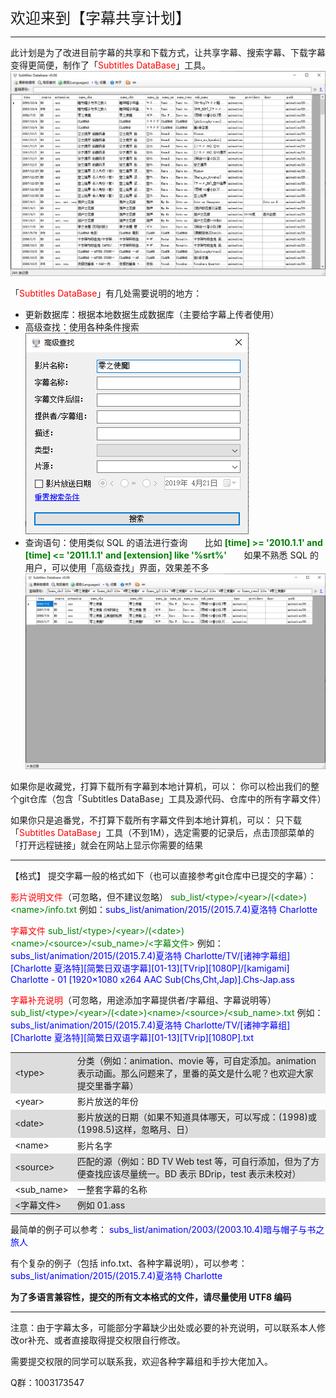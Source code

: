 ﻿<span style="font-size: 18pt">欢迎来到【字幕共享计划】</span>
<hr />

此计划是为了改进目前字幕的共享和下载方式，让共享字幕、搜索字幕、下载字幕变得更简便，制作了「<span style="color: red">Subtitles DataBase</span>」工具。
<img src="doc/01.png" />

「<span style="color: red">Subtitles DataBase</span>」有几处需要说明的地方：
<ul><li>更新数据库：根据本地数据生成数据库（主要给字幕上传者使用）</li><li>高级查找：使用各种条件搜索
<img src="doc/02.png" /></li><li>查询语句：使用类似 SQL 的语法进行查询
&nbsp;&nbsp;&nbsp;&nbsp;&nbsp;&nbsp;比如 <span style="color: green; font-weight: bold;">[time] &gt;= '2010.1.1' and [time] &lt;= '2011.1.1' and [extension] like '%srt%'</span>
&nbsp;&nbsp;&nbsp;&nbsp;&nbsp;&nbsp;如果不熟悉 SQL 的用户，可以使用「高级查找」界面，效果差不多
<img src="doc/03.png" /></li></ul>

如果你是收藏党，打算下载所有字幕到本地计算机，可以：
    你可以检出我们的整个git仓库（包含「Subtitles DataBase」工具及源代码、仓库中的所有字幕文件）

如果你只是追番党，不打算下载所有字幕文件到本地计算机，可以：
只下载「<span style="color: red">Subtitles DataBase</span>」工具（不到1M），选定需要的记录后，点击顶部菜单的「打开远程链接」就会在网站上显示你需要的结果
<hr />

【格式】
提交字幕一般的格式如下（也可以直接参考git仓库中已提交的字幕）：

<span style="color: red;">影片说明文件</span>（可忽略，但不建议忽略）
<span style="color: green;">sub_list/&lt;type&gt;/&lt;year&gt;/(&lt;date&gt;)&lt;name&gt;/info.txt</span>
例如：<span style="color: blue;">subs_list/animation/2015/(2015.7.4)夏洛特 Charlotte</span>

<span style="color: red;">字幕文件</span>
<span style="color: green;">sub_list/&lt;type&gt;/&lt;year&gt;/(&lt;date&gt;)&lt;name&gt;/&lt;source&gt;/&lt;sub_name&gt;/&lt;字幕文件&gt;</span>
例如：<span style="color: blue;">subs_list/animation/2015/(2015.7.4)夏洛特 Charlotte/TV/[诸神字幕组][Charlotte 夏洛特][简繁日双语字幕][01-13][TVrip][1080P]/[kamigami] Charlotte - 01 [1920×1080 x264 AAC Sub(Chs,Cht,Jap)].Chs-Jap.ass</span>

<span style="color: red;">字幕补充说明</span>（可忽略，用途添加字幕提供者/字幕组、字幕说明等）
<span style="color: green;">sub_list/&lt;type&gt;/&lt;year&gt;/(&lt;date&gt;)&lt;name&gt;/&lt;source&gt;/&lt;sub_name&gt;.txt</span>
例如：<span style="color: blue;">subs_list/animation/2015/(2015.7.4)夏洛特 Charlotte/TV/[诸神字幕组][Charlotte 夏洛特][简繁日双语字幕][01-13][TVrip][1080P].txt</span>

<table style="width: 100%;"><tr><td style="background-color: #dddddd;">&lt;type&gt;</td><td style="background-color: #dddddd;">分类（例如：animation、movie 等，可自定添加。animation 表示动画。那么问题来了，里番的英文是什么呢？也欢迎大家提交里番字幕）</td></tr><tr><td>&lt;year&gt;</td><td>影片放送的年份</td></tr><tr><td style="background-color: #dddddd;">&lt;date&gt;</td><td style="background-color: #dddddd;">影片放送的日期（如果不知道具体哪天，可以写成：(1998)或(1998.5)这样，忽略月、日）</td></tr><tr><td>&lt;name&gt;</td><td>影片名字</td></tr><tr><td style="background-color: #dddddd;">&lt;source&gt;</td><td style="background-color: #dddddd;">匹配的源（例如：BD TV Web test 等，可自行添加，但为了方便查找应该尽量统一。BD 表示 BDrip，test 表示未校对）</td></tr><tr><td>&lt;sub_name&gt;</td><td>一整套字幕的名称</td></tr><tr><td style="background-color: #dddddd;">&lt;字幕文件&gt;</td><td style="background-color: #dddddd;">例如 01.ass</td></tr></table>

最简单的例子可以参考：
<span style="color: blue;">subs_list/animation/2003/(2003.10.4)暗与帽子与书之旅人</span>

有个复杂的例子（包括 info.txt、各种字幕说明），可以参考：
<span style="color: blue;">subs_list/animation/2015/(2015.7.4)夏洛特 Charlotte</span>

<span style="font-weight: bold;">为了多语言兼容性，提交的所有文本格式的文件，请尽量使用 UTF8 编码</span><hr />

注意：由于字幕太多，可能部分字幕缺少出处或必要的补充说明，可以联系本人修改or补充、或者直接取得提交权限自行修改。

需要提交权限的同学可以联系我，欢迎各种字幕组和手抄大佬加入。

Q群：1003173547